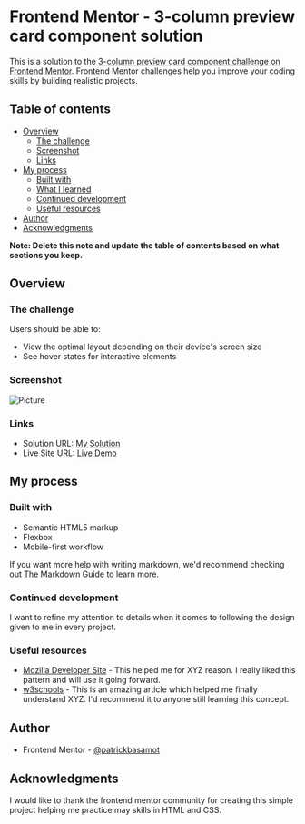# Frontend Mentor - 3-column preview card component solution

This is a solution to the [3-column preview card component challenge on Frontend Mentor](https://www.frontendmentor.io/challenges/3column-preview-card-component-pH92eAR2-). Frontend Mentor challenges help you improve your coding skills by building realistic projects. 

## Table of contents

- [Overview](#overview)
  - [The challenge](#the-challenge)
  - [Screenshot](#screenshot)
  - [Links](#links)
- [My process](#my-process)
  - [Built with](#built-with)
  - [What I learned](#what-i-learned)
  - [Continued development](#continued-development)
  - [Useful resources](#useful-resources)
- [Author](#author)
- [Acknowledgments](#acknowledgments)

**Note: Delete this note and update the table of contents based on what sections you keep.**

## Overview

### The challenge

Users should be able to:

- View the optimal layout depending on their device's screen size
- See hover states for interactive elements

### Screenshot

![Picture](./images/ss.jpg)

### Links

- Solution URL: [My Solution](https://github.com/patrickbasamot/frontend-mentor-first-project)
- Live Site URL: [Live Demo](https://patrickbasamot.github.io/frontend-mentor-first-project/)

## My process

### Built with

- Semantic HTML5 markup
- Flexbox
- Mobile-first workflow


If you want more help with writing markdown, we'd recommend checking out [The Markdown Guide](https://www.markdownguide.org/) to learn more.


### Continued development

 I want to refine my attention to details when it comes to following the design given to me in every project.



### Useful resources

- [Mozilla Developer Site](https://www.https://developer.mozilla.org/en-US/.com) - This helped me for XYZ reason. I really liked this pattern and will use it going forward.
- [w3schools](https://www.w3schools.com) - This is an amazing article which helped me finally understand XYZ. I'd recommend it to anyone still learning this concept.



## Author

- Frontend Mentor - [@patrickbasamot](https://www.frontendmentor.io/profile/patrickbasamot)



## Acknowledgments

I would like to thank the frontend mentor community for creating this simple project helping me practice may skills in HTML and CSS.
